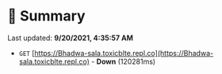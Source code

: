 # 📖 Summary
Last updated: **9/20/2021, 4:35:57 AM**

- `GET` [https://Bhadwa-sala.toxicblte.repl.co](https://Bhadwa-sala.toxicblte.repl.co) - **Down** (120281ms)
